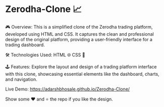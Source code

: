 # Zerodha-Clone 📈

🎮 Overview: This is a simplified clone of the Zerodha trading platform, developed using HTML and CSS. It captures the clean and professional design of the original platform, providing a user-friendly interface for a trading dashboard.

🛠️ Technologies Used: HTML 🌐 CSS 🎨

🕹️ Features: Explore the layout and design of a trading platform interface with this clone, showcasing essential elements like the dashboard, charts, and navigation.

Live Demo: https://adarshbhosale.github.io/Zerodha-Clone/

Show some ❤️ and ⭐ the repo if you like the design.

